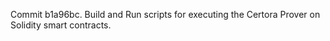 Commit b1a96bc.                    Build and Run scripts for executing the Certora Prover on Solidity smart contracts.